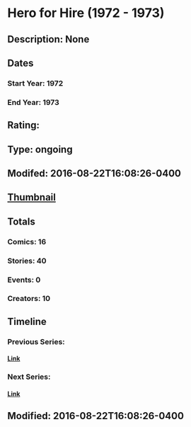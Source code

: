 # Hero for Hire (1972 - 1973)
## Description: None
## Dates
### Start Year: 1972
### End Year: 1973
## Rating: 
## Type: ongoing
## Modifed: 2016-08-22T16:08:26-0400
## [Thumbnail](http://i.annihil.us/u/prod/marvel/i/mg/c/60/57bb5b535ab8f.jpg)
## Totals
### Comics: 16
### Stories: 40
### Events: 0
### Creators: 10
## Timeline
### Previous Series: 
#### [Link]()
### Next Series: 
#### [Link]()
## Modified: 2016-08-22T16:08:26-0400